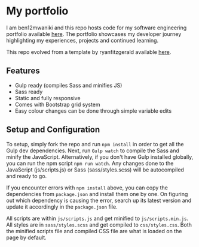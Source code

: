 # My portfolio

I am ben12mwaniki and this repo hosts code for my software engineering portfolio available [here](http://ben12mwaniki.me/my-portfolio/). The portfolio showcases my developer journey highlighting my experiences, projects and continued learning.

This repo evolved from a template by ryanfitzgerald available [here](https://github.com/RyanFitzgerald/devportfolio).

## Features

* Gulp ready (compiles Sass and minifies JS)
* Sass ready
* Static and fully responsive
* Comes with Bootstrap grid system
* Easy colour changes can be done through simple variable edits


## Setup and Configuration
To setup, simply fork the repo and run `npm install` in order to get all the Gulp dev dependencies. Next, run `Gulp watch` to compile the Sass and minify the JavaScript. Alternatively, if you don't have Gulp installed globally, you can run the npm script `npm run watch`. Any changes done to the JavaScript (js/scripts.js) or Sass (sass/styles.scss) will be autocompiled and ready to go.

If you encounter errors with `npm install` above, you can copy the dependencies from `package.json` and install them one by one. On figuring out which dependency is causing the error, search up its latest version and update it accordingly in the `package.json` file.

All scripts are within `js/scripts.js` and get minified to `js/scripts.min.js`. All styles are in `sass/styles.scss` and get compiled to `css/styles.css`. Both the minified scripts file and compiled CSS file are what is loaded on the page by default.

